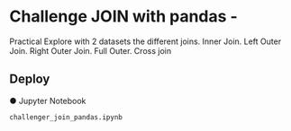 # Challenge JOIN with pandas - 
Practical Explore with 2 datasets the different joins. 
Inner Join. Left Outer Join. Right Outer Join. Full Outer. Cross join

 ## Deploy 
 
 ● Jupyter Notebook
 ``` 
 challenger_join_pandas.ipynb
 ```
